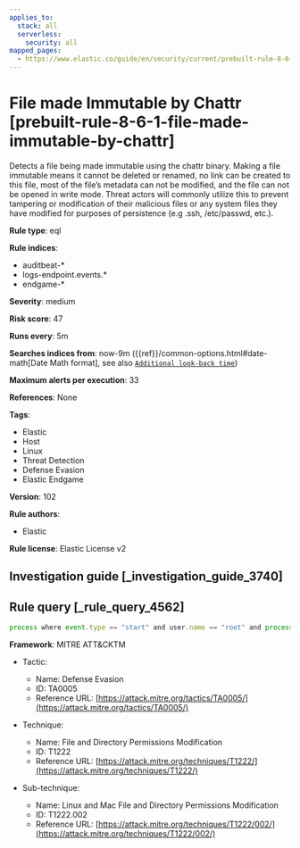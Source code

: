 ```yaml
---
applies_to:
  stack: all
  serverless:
    security: all
mapped_pages:
  - https://www.elastic.co/guide/en/security/current/prebuilt-rule-8-6-1-file-made-immutable-by-chattr.html
---
```


# File made Immutable by Chattr [prebuilt-rule-8-6-1-file-made-immutable-by-chattr]

Detects a file being made immutable using the chattr binary. Making a file immutable means it cannot be deleted or renamed, no link can be created to this file, most of the file’s metadata can not be modified, and the file can not be opened in write mode. Threat actors will commonly utilize this to prevent tampering or modification of their malicious files or any system files they have modified for purposes of persistence (e.g .ssh, /etc/passwd, etc.).

**Rule type**: eql

**Rule indices**:

* auditbeat-*
* logs-endpoint.events.*
* endgame-*

**Severity**: medium

**Risk score**: 47

**Runs every**: 5m

**Searches indices from**: now-9m ({{ref}}/common-options.html#date-math[Date Math format], see also [`Additional look-back time`](docs-content://solutions/security/detect-and-alert/create-detection-rule.md#rule-schedule))

**Maximum alerts per execution**: 33

**References**: None

**Tags**:

* Elastic
* Host
* Linux
* Threat Detection
* Defense Evasion
* Elastic Endgame

**Version**: 102

**Rule authors**:

* Elastic

**Rule license**: Elastic License v2

## Investigation guide [_investigation_guide_3740]



## Rule query [_rule_query_4562]

```js
process where event.type == "start" and user.name == "root" and process.executable : "/usr/bin/chattr" and process.args : ("-*i*", "+*i*") and not process.parent.executable: "/lib/systemd/systemd"
```

**Framework**: MITRE ATT&CKTM

* Tactic:

    * Name: Defense Evasion
    * ID: TA0005
    * Reference URL: [https://attack.mitre.org/tactics/TA0005/](https://attack.mitre.org/tactics/TA0005/)

* Technique:

    * Name: File and Directory Permissions Modification
    * ID: T1222
    * Reference URL: [https://attack.mitre.org/techniques/T1222/](https://attack.mitre.org/techniques/T1222/)

* Sub-technique:

    * Name: Linux and Mac File and Directory Permissions Modification
    * ID: T1222.002
    * Reference URL: [https://attack.mitre.org/techniques/T1222/002/](https://attack.mitre.org/techniques/T1222/002/)



